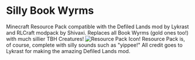# Silly Book Wyrms
Minecraft Resource Pack compatible with the Defiled Lands mod by Lykrast and RLCraft modpack by Shivaxi.
Replaces all Book Wyrms (gold ones too!) with much sillier TBH Creatures!
![Resource Pack Icon!](https://i.ibb.co/YWNgkYt/pack.png)
Resource Pack is, of course, complete with silly sounds such as "yippee!"
All credit goes to Lykrast for making the amazing Defiled Lands mod.